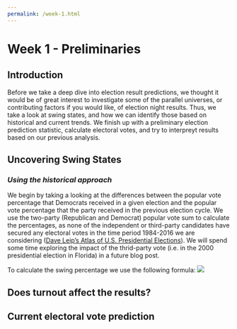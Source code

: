 ```yaml
---
permalink: /week-1.html
---
```


# **Week 1 - Preliminaries**

## **Introduction**
Before we take a deep dive into election result predictions, we thought it would be of great interest to investigate some of the parallel universes, or contributing factors if you would like, of election night results. Thus, we take a look at swing states, and how we can identify those based on historical and current trends. We finish up with a preliminary election prediction statistic, calculate electoral votes, and try to interpreyt results based on our previous analysis.

## **Uncovering Swing States**

### _Using the historical approach_
We begin by taking a looking at the differences between the popular vote percentage that Democrats received in a given election and the popular vote percentage that the party received in the previous election cycle. We use the two-party (Republican and Democrat) popular vote sum to calculate the percentages, as none of the independent or third-party candidates have secured any electoral votes in the time period 1984-2016 we are considering ([Dave Leip’s Atlas of U.S. Presidential Elections](https://uselectionatlas.org/RESULTS/)). We will spend some time exploring the impact of the thrid-party vote (i.e. in the 2000 presidential election in Florida) in a future blog post.

To calculate the swing percentage we use the following formula:
<img src="https://render.githubusercontent.com/render/math?math=\frac{D_{i}}{D_{i}+R{i}} - \frac{D_{i-4}}{D_{i-4}+R{i-4}}">


## **Does turnout affect the results?**

## **Current electoral vote prediction**
